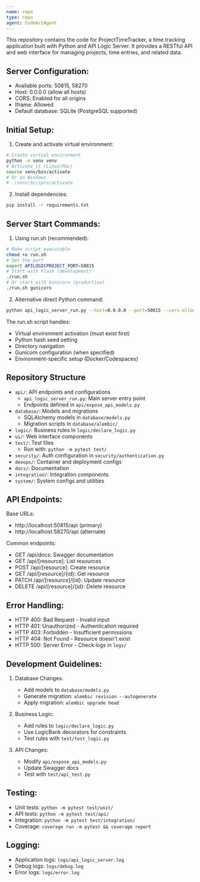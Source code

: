 ```yaml
---
name: repo
type: repo
agent: CodeActAgent
---
```

This repository contains the code for ProjectTimeTracker, a time tracking application built with Python and API Logic Server. It provides a RESTful API and web interface for managing projects, time entries, and related data.

## Server Configuration:
- Available ports: 50815, 58270
- Host: 0.0.0.0 (allow all hosts)
- CORS: Enabled for all origins
- Iframe: Allowed
- Default database: SQLite (PostgreSQL supported)

## Initial Setup:
1. Create and activate virtual environment:
```bash
# Create virtual environment
python -m venv venv
# Activate it (Linux/Mac)
source venv/bin/activate
# Or on Windows
# .\venv\Scripts\activate
```

2. Install dependencies:
```bash
pip install -r requirements.txt
```

## Server Start Commands:
1. Using run.sh (recommended):
```bash
# Make script executable
chmod +x run.sh
# Set the port
export APILOGICPROJECT_PORT=50815
# Start with Flask (development)
./run.sh
# Or start with Gunicorn (production)
./run.sh gunicorn
```

2. Alternative direct Python command:
```bash
python api_logic_server_run.py --host=0.0.0.0 --port=50815 --cors-allow-origins='*' --allow-iframe
```

The run.sh script handles:
- Virtual environment activation (must exist first)
- Python hash seed setting
- Directory navigation
- Gunicorn configuration (when specified)
- Environment-specific setup (Docker/Codespaces)

## Repository Structure
- `api/`: API endpoints and configurations
  - `api_logic_server_run.py`: Main server entry point
  - Endpoints defined in `api/expose_api_models.py`
- `database/`: Models and migrations
  - SQLAlchemy models in `database/models.py`
  - Migration scripts in `database/alembic/`
- `logic/`: Business rules in `logic/declare_logic.py`
- `ui/`: Web interface components
- `test/`: Test files
  - Run with: `python -m pytest test/`
- `security/`: Auth configuration in `security/authentication.py`
- `devops/`: Container and deployment configs
- `docs/`: Documentation
- `integration/`: Integration components
- `system/`: System configs and utilities

## API Endpoints:
Base URLs:
- http://localhost:50815/api (primary)
- http://localhost:58270/api (alternate)

Common endpoints:
- GET /api/docs: Swagger documentation
- GET /api/[resource]: List resources
- POST /api/[resource]: Create resource
- GET /api/[resource]/{id}: Get resource
- PATCH /api/[resource]/{id}: Update resource
- DELETE /api/[resource]/{id}: Delete resource

## Error Handling:
- HTTP 400: Bad Request - Invalid input
- HTTP 401: Unauthorized - Authentication required
- HTTP 403: Forbidden - Insufficient permissions
- HTTP 404: Not Found - Resource doesn't exist
- HTTP 500: Server Error - Check logs in `logs/`

## Development Guidelines:
1. Database Changes:
   - Add models to `database/models.py`
   - Generate migration: `alembic revision --autogenerate`
   - Apply migration: `alembic upgrade head`

2. Business Logic:
   - Add rules to `logic/declare_logic.py`
   - Use LogicBank decorators for constraints
   - Test rules with `test/test_logic.py`

3. API Changes:
   - Modify `api/expose_api_models.py`
   - Update Swagger docs
   - Test with `test/api_test.py`

## Testing:
- Unit tests: `python -m pytest test/unit/`
- API tests: `python -m pytest test/api/`
- Integration: `python -m pytest test/integration/`
- Coverage: `coverage run -m pytest && coverage report`

## Logging:
- Application logs: `logs/api_logic_server.log`
- Debug logs: `logs/debug.log`
- Error logs: `logs/error.log`
